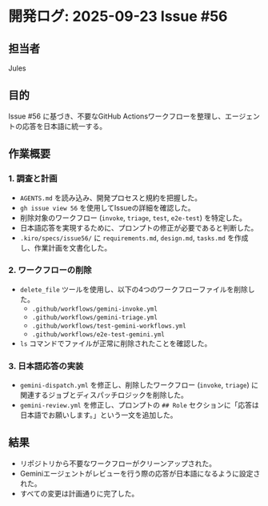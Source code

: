 # 開発ログ: 2025-09-23 Issue #56

## 担当者
Jules

## 目的
Issue #56 に基づき、不要なGitHub Actionsワークフローを整理し、エージェントの応答を日本語に統一する。

## 作業概要

### 1. 調査と計画
- `AGENTS.md` を読み込み、開発プロセスと規約を把握した。
- `gh issue view 56` を使用してIssueの詳細を確認した。
- 削除対象のワークフロー (`invoke`, `triage`, `test`, `e2e-test`) を特定した。
- 日本語応答を実現するために、プロンプトの修正が必要であると判断した。
- `.kiro/specs/issue56/` に `requirements.md`, `design.md`, `tasks.md` を作成し、作業計画を文書化した。

### 2. ワークフローの削除
- `delete_file` ツールを使用し、以下の4つのワークフローファイルを削除した。
  - `.github/workflows/gemini-invoke.yml`
  - `.github/workflows/gemini-triage.yml`
  - `.github/workflows/test-gemini-workflows.yml`
  - `.github/workflows/e2e-test-gemini.yml`
- `ls` コマンドでファイルが正常に削除されたことを確認した。

### 3. 日本語応答の実装
- `gemini-dispatch.yml` を修正し、削除したワークフロー (`invoke`, `triage`) に関連するジョブとディスパッチロジックを削除した。
- `gemini-review.yml` を修正し、プロンプトの `## Role` セクションに「応答は日本語でお願いします。」という一文を追加した。

## 結果
- リポジトリから不要なワークフローがクリーンアップされた。
- Geminiエージェントがレビューを行う際の応答が日本語になるように設定された。
- すべての変更は計画通りに完了した。
